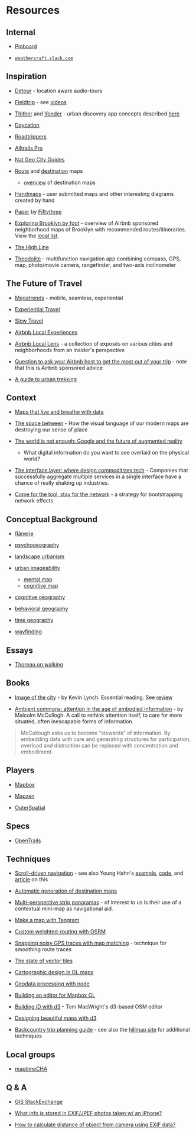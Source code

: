 # Resources


## Internal

* [Pinboard](https://www.pinterest.com/joyrexus/weathercraft/)

* [`weathercraft.slack.com`](https://weathercraft.slack.com)


## Inspiration

* [Detour](https://www.detour.com/) - location aware audio-tours

* [Fieldtrip](https://www.fieldtripper.com/) - see [videos](https://www.youtube.com/user/FieldTripApp/videos)

* [Thither](http://interactiondesign.sva.edu/people/project/thither) and
  [Yonder](http://www.yonder.nyc/) - urban discovery app concepts 
  described [here](http://www.thingswemake.com/thither-and-yonder/)

* [Daycation](https://hilaryshirk.carbonmade.com/projects/5351583) 

* [Roadtrippers](https://www.mapbox.com/blog/roadtrippers-smart-directions/)

* [Alltrails Pro](https://alltrails.com/pro)

* [Nat Geo City Guides](https://www.mapbox.com/blog/city-guides-qa/)

* [Route](http://graphics.stanford.edu/papers/routemaps/) and [destination](http://johanneskopf.de/publications/destination_maps/index.html) maps
  * [overview](http://research.microsoft.com/en-us/news/features/destinationmaps-012510.aspx) of destination maps

* [Handmaps](http://handmaps.org/) - user submitted maps and other interesting
  diagrams created by hand

* [Paper](http://www.fiftythree.com/paper/) by [Fiftythree](http://www.fiftythree.com/about)

* [Exploring Brooklyn by foot](http://blog.airbnb.com/exploring-brooklyn-by-foot-the-local-list) - overview of Airbnb sponsored neighborhood maps of Brooklyn with recommended routes/itineraries.  View the [local list](http://blog.airbnb.com/wp-content/uploads/2015/04/BrooklynLocalLens.pdf).  

* [The High Line](http://www.thehighline.org/visit)

* [Theodolite](http://hunter.pairsite.com/theodolite/) - multifunction
  navigation app combining compass, GPS, map, photo/movie camera,
  rangefinder, and two-axis inclinometer 



## The Future of Travel

* [Megatrends](http://skift.com/2015/01/13/new-skift-magazine-megatrends-defining-travel-in-2015/) - mobile, seamless, experiential

* [Experiential Travel](http://skift.com/2014/06/03/launching-free-skift-report-the-rise-of-experiential-travel/) 

* [Slow Travel](http://www.theartofslowtravel.com/2011/03/what-is-slow-travel/)

* [Airbnb Local Experiences](https://www.airbnb.com/experience/signup)

* [Airbnb Local Lens](http://blog.airbnb.com/local-lens/) - a collection of
  exposés on various cities and neighborhoods from an insider's perspective

* [Question to ask your Airbnb host to get the most out of your trip](http://travelinspirations.yahoo.com/post/112838413541/questions-you-can-ask-your-airbnb-host-to-get-the) - note that this is Airbnb sponsored advice

* [A guide to urban trekking](http://journal.alltrails.com/post/33381166963/how-to-take-a-great-city-hike)


## Context

* [Maps that live and breathe with data](http://www.nytimes.com/2013/06/11/technology/mobile-companies-crave-maps-that-live-and-breathe.html)

* [The space between](https://medium.com/@saikofish/the-space-between-78ac42fea728) - How the visual language of our modern maps are destroying our sense of place

* [The world is not enough: Google and the future of augmented
  reality](http://www.theatlantic.com/technology/archive/2012/10/the-world-is-not-enough-google-and-the-future-of-augmented-reality/264059/)
  - What digital information do you want to see overlaid on the physical world?

* [The interface layer: where design commoditizes tech](https://medium.com/bridge-collection/the-interface-layer-when-design-commoditizes-tech-e7017872173a) - Companies that successfully aggregate multiple services in a single interface have a chance of really shaking up industries.

* [Come for the tool, stay for the network](http://cdixon.org/2015/01/31/come-for-the-tool-stay-for-the-network/) - a strategy for bootstrapping network effects


## Conceptual Background

* [flânerie](https://en.wikipedia.org/wiki/Fl%C3%A2neur)

* [psychogeography](https://en.wikipedia.org/wiki/Psychogeography)

* [landscape urbanism](https://en.wikipedia.org/wiki/Landscape_urbanism)

* [urban imageability](https://en.wikipedia.org/wiki/Kevin_A._Lynch#The_Image_of_the_City)
  * [mental map](https://en.wikipedia.org/wiki/Mental_mapping)
  * [cognitive map](https://en.wikipedia.org/wiki/Cognitive_map#Generating_the_cognitive_map)

* [cognitive geography](https://en.wikipedia.org/wiki/Cognitive_geography)

* [behavioral geography](https://en.wikipedia.org/wiki/Behavioral_geography)

* [time geography](https://en.wikipedia.org/wiki/Time_geography)

* [wayfinding](https://en.wikipedia.org/wiki/Wayfinding)


## Essays

* [Thoreau on walking](https://www.readability.com/articles/x59mnggw)


## Books

* [Image of the city](https://books.google.com/books?id=_phRPWsSpAgC) - by Kevin Lynch. Essential reading. See [review](http://themobilecity.nl/2009/05/08/review-kevin-lynch-the-image-of-the-city/)

* [Ambient commons: attention in the age of embodied information](https://books.google.com/books?id=vb0XAAAAQBAJ&dq=ambient+commons) - by Malcolm McCullogh. A call to rethink attention itself, to care for more situated, often inescapable forms of information.

> McCullough asks us to become “stewards” of information. By embedding data with care and generating structures for participation, overload and distraction can be replaced with concentration and embodiment.


## Players

* [Mapbox](https://www.mapbox.com/)

* [Mapzen](https://mapzen.com/)

* [OuterSpatial](http://www.outerspatial.com/)


## Specs

* [OpenTrails](http://www.opentraildata.org/)


## Techniques

* [Scroll-driven navigation](https://www.mapbox.com/mapbox.js/example/v1.0.0/scroll-driven-navigation/) - see also Young Hahn's [example](https://www.mapbox.com/tutorial-sherlock/), [code](https://github.com/mapbox/tutorial-sherlock), and [article](http://alistapart.com/article/hack-your-maps) on this

* [Automatic generation of destination maps](http://johanneskopf.de/publications/destination_maps/)

* [Multi-perspective strip panoramas](http://research.microsoft.com/en-us/um/people/kopf/street_slide/) - of interest to us is their use of a contextual mini-map as navigational aid.

* [Make a map with Tangram](https://github.com/tangrams/tangram-docs/blob/gh-pages/pages/walkthrough.md)

* [Custom weighted-routing with OSRM](https://www.mapbox.com/blog/third-party-data-in-osrm/)

* [Snapping noisy GPS traces with map matching](https://www.mapbox.com/blog/map-matching-api/) - technique for smoothing route traces

* [The state of vector tiles](https://2015.foss4g-na.org/session/state-vector-tiles)

* [Cartographic design in GL maps](https://2015.foss4g-na.org/session/cartographic-design-gl-maps-beyond-zoom-levels-and-raster-tiles)

* [Geodata processing with node](https://2015.foss4g-na.org/session/geodata-processing-nodejs)

* [Building an editor for Mapbox GL](https://2015.foss4g-na.org/session/building-editor-mapbox-gl)

* [Building iD with d3](http://www.macwright.org/presentations/gotham-2/#0) -
  Tom MacWright's d3-based OSM editor

* [Designing beautiful maps with d3](https://2015.foss4g-na.org/session/designing-beautiful-maps-d3js)

* [Backcountry trip planning guide](http://www.outdoorgearlab.com/a/11181/Backcountry-Trip-Planning) - see also the [hillmap site](http://blog.hillmap.com/p/hillmap.html) for additional techniques


## Local groups

* [maptimeCHA](https://twitter.com/maptimeCHA)


## Q & A

* [GIS StackExchange](http://gis.stackexchange.com/)

* [What info is stored in EXIF/JPEF photos taken w/ an iPhone?](http://stackoverflow.com/questions/3930266/what-information-is-stored-in-efix-jpeg-photos-taken-on-the-iphone-with-geotaggi)

* [How to calculate distance of object from camera using EXIF data?](http://stackoverflow.com/questions/22634518/how-to-get-distance-of-object-from-iphone-camera-using-image-exif-meta-data)

